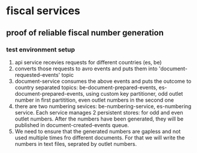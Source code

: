 # fiscal services

## proof of reliable fiscal number generation

### test environment setup

1. api service recevies requests for different countries (es, be)
2. converts those requests to avro events and puts them into 'document-requested-events' topic
3. document-service consumes the above events and puts the outcome to country separated topics:
    be-document-prepared-events, es-document-prepared-events, using custom key partitioner, odd outlet number in first partitition, even outlet numbers in the second one
4. there are two numbering sevices: be-numbering-service, es-numbering service. Each service manages 2 persistent stores: for odd and even outlet numbers. After the numbers have been generated, they will be published in document-created-events queue.
5. We need to ensure that the generated numbers are gapless and not used multiple times fro different documents. For that we will write the numbers in text files, seprated by outlet numbers.


